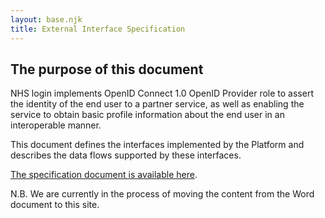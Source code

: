 ```yaml
---
layout: base.njk
title: External Interface Specification 
---
```


## The purpose of this document

NHS login implements OpenID Connect 1.0 OpenID Provider role to assert the identity of the end user to a partner service, as well as enabling the service to obtain basic profile information about the end user in an interoperable manner.

This document defines the interfaces implemented by the Platform and describes the data flows supported by these interfaces.

[The specification document is available here](https://github.com/nhsconnect/nhslogin/blob/main/NHS%20login%20-%20Interface%20Specification%20-%20Federation.docx?raw=true).

N.B. We are currently in the process of moving the content from the Word document to this site.
